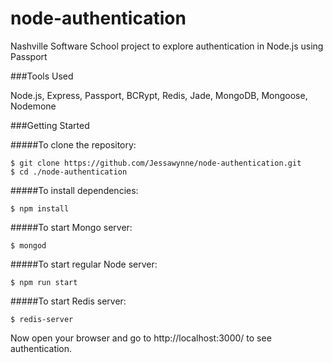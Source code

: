 # node-authentication

Nashville Software School project to explore authentication in Node.js using Passport

###Tools Used

Node.js, Express, Passport, BCRypt, Redis, Jade, MongoDB, Mongoose, Nodemone

###Getting Started

#####To clone the repository:

```
$ git clone https://github.com/Jessawynne/node-authentication.git
$ cd ./node-authentication
```

#####To install dependencies:

``` 
$ npm install
```

#####To start Mongo server:

``` 
$ mongod
```

#####To start regular Node server:

``` 
$ npm run start
```

#####To start Redis server:

``` 
$ redis-server
```

Now open your browser and go to http://localhost:3000/ to see authentication.